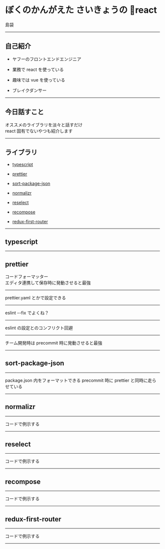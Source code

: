 # ぼくのかんがえた さいきょうの react

島袋

---

## 自己紹介

* ヤフーのフロントエンドエンジニア

* 業務で react を使っている

* 趣味では vue を使っている

* ブレイクダンサー

---

## 今日話すこと

オススメのライブラリを淡々と話すだけ  
react 固有でないやつも紹介します

---

## ライブラリ

* [typescript](https://www.typescriptlang.org/)

* [prettier](https://prettier.io/)

* [sort-package-json](https://github.com/keithamus/sort-package-json)

* [normalizr](https://github.com/paularmstrong/normalizr)

* [reselect](https://github.com/reactjs/reselect)

* [recompose](https://github.com/acdlite/recompose)

* [redux-first-router](https://github.com/faceyspacey/redux-first-router)

---

## typescript

---

## prettier

コードフォーマッター  
エディタ連携して保存時に発動させると最強

---

prettier.yaml とかで設定できる

---

eslint --fix でよくね？

---

eslint の設定とのコンフリクト回避

---

チーム開発時は precommit 時に発動させると最強

---

## sort-package-json

---

package.json 内をフォーマットできる
precommit 時に prettier と同時に走らせている

---

## normalizr

---

コードで例示する

---

## reselect

---

コードで例示する

---

## recompose

---

コードで例示する

---

## redux-first-router

---

コードで例示する

---
